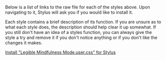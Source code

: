 Below is a list of links to the raw file for each of the styles above. Upon navigating to it, Stylus will ask you if you would like to install it.  

Each style contains a brief description of its function. If you are unsure as to what each style does, the description should help clear it up somewhat. If you still don't have an idea of a styles function, you can always give the style a try and remove it if you don't notice anything or if you don't like the changes it makes.  

[Install "Legible Mindfulness Mode.user.css" for Stylus](https://raw.githubusercontent.com/Neop0litan/CSS-Tweaks/main/Stylus/inspirobot.me/Legible%20Mindfulness%20Mode.user.css)  